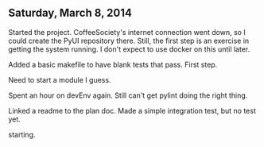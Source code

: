 Saturday, March 8, 2014
-

Started the project.   CoffeeSociety's internet connection went down, so I could create the PyUI
repository there.   Still, the first step is an exercise in getting the system running.   I don't
expect to use docker on this until later.

Added a basic makefile to have blank tests that pass.  First step.

Need to start a module I guess.

Spent an hour on devEnv again.   Still can't get pylint doing the right thing.

Linked a readme to the plan doc.  Made a simple integration test, but no test yet.

starting.
